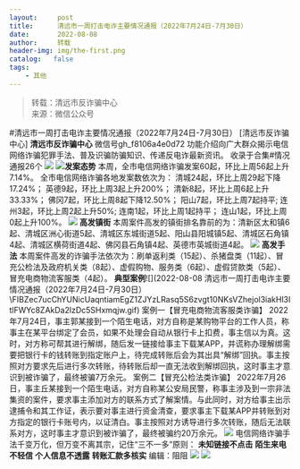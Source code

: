 ```yaml
---
layout:     post
title:      清远市一周打击电诈主要情况通报（2022年7月24日-7月30日）
date:       2022-08-08
author:     转载
header-img: img/the-first.png
catalog:   false
tags:
    - 其他
---
```


<blockquote><p>转载：清远市反诈骗中心<br>
来源：微信公众号</p></blockquote>

#清远市一周打击电诈主要情况通报（2022年7月24日-7月30日）
[清远市反诈骗中心]
**清远市反诈骗中心**
微信号gh_f8106a4e0d72
功能介绍向广大群众揭示电信网络诈骗犯罪手法、普及识骗防骗知识、传递反电诈最新资讯。
收录于合集#情况通报26个
![]({{site.baseurl}}/postimg/3CxTSiafadcic5zyXUfbXLUClzlpaoknCpV4bErPg2kuuS97hoJJbNCtFOVZ9X0j5W26HDaregC5kibiaLGl8CPr9A.gif)
![]({{site.baseurl}}/postimg/FIBZec7ucChYUNicUaqntiamEgZ1ZJYzLRasq5S6zvgt10NKsVZhejol3iakHl3ItlFWYc8ZAkDa2lzDc5SHxmqjw.gif)**发案态势**
本周，全市电信网络诈骗发案60起，环比上周56起上升7.14%。
全市电信网络诈骗各地发案数依次为：
清城24起，环比上周29起下降17.24%；
英德9起，环比上周3起上升200%；
清新8起，环比上周6起上升33.33%；
佛冈7起，环比上周8起下降12.50%；
阳山7起，环比上周7起持平;
连州3起，环比上周2起上升50%;
连南1起，环比上周1起持平；
连山1起，环比上周0起上升100%。
![]({{site.baseurl}}/postimg/FIBZec7ucChYUNicUaqntiamEgZ1ZJYzLRasq5S6zvgt10NKsVZhejol3iakHl3ItlFWYc8ZAkDa2lzDc5SHxmqjw.gif)
**高发镇街**
本周案件高发的镇街排名靠前的为：清新区太和镇6起、清城区洲心街道5起、清城区东城街道5起、阳山县阳城镇5起、清城区石角镇4起、清城区横荷街道4起、佛冈县石角镇4起、英德市英城街道4起。
![]({{site.baseurl}}/postimg/FIBZec7ucChYUNicUaqntiamEgZ1ZJYzLRasq5S6zvgt10NKsVZhejol3iakHl3ItlFWYc8ZAkDa2lzDc5SHxmqjw.gif)
**高发手法**
本周案件高发的诈骗手法依次为：刷单返利类（15起）、杀猪盘类（11起）、冒充公检法及政府机关类（8起）、虚假购物、服务类（6起）、虚假贷款类（5起）、冒充电商物流客服类（4起）。
**典型案例**![](2022-08-08
清远市一周打击电诈主要情况通报（2022年7月24日-7月30日）\\FIBZec7ucChYUNicUaqntiamEgZ1ZJYzLRasq5S6zvgt10NKsVZhejol3iakHl3ItlFWYc8ZAkDa2lzDc5SHxmqjw.gif)
案例一【冒充电商物流客服类诈骗】
2022年7月24日，事主郭某接到一个陌生电话，对方自称是某购物平台的工作人员，称事主在某平台绑定了会员，如果不处理会自动从银行卡上扣费，事主信以为真。这时，对方称可帮其进行解绑，随后发一链接给事主下载某APP，并谎称办理解绑需要把银行卡的钱转账到指定账户上，待完成转账后会为其出具“解绑”回执。事主按照对方要求先后进行多次转账，待转账后却一直无法收到解绑回执，这时事主才意识到被诈骗了，最终被骗7万余元。
案例二【冒充公检法类诈骗】
2022年7月26日，事主丘某接到一个陌生电话，对方自称某公安局民警，称事主涉及到一宗非法集资的案件，要求事主添加对方的联系方式了解案情。与此同时，对方给事主出示逮捕令和其工作证，表示要对事主进行资金清查，要求事主下载某APP并转账到对方指定的银行卡账号内，以证清白。事主按照对方诱导进行多次转账，随后无法联系对方，这时事主才意识到被诈骗了，最终被骗约20万余元。
![]({{site.baseurl}}/postimg/3CxTSiafadcicSrq1TuCGjeg2XR8pkWTQy35zoTPIMPXzr1WuAj8qB3ZcbcVDsHhONZTzWhicTwzmQkTa4MDFcIyg.png)
电信网络诈骗手法千变万化，但万变不离其宗，记住“三不一多”原则：
**未知链接不点击**
**陌生来电不轻信**
**个人信息不透露**
**转账汇款多核实**
编辑：阻阻
![]({{site.baseurl}}/postimg/SUycX2yckdJ5YVVCpDYl0c5CbMTO3KgBTesbSxe5zKHlm2GQsTWAFTgswCXscN6Y9vuJHFcE77orSK7ClzYOdg.jpeg)
![]({{site.baseurl}}/postimg/3CxTSiafadcic5zyXUfbXLUClzlpaoknCpErldQhhamfG7KH1qHGrr3icT9iaAoE1B4noSO7EewO2k8fys5pMuaoog.gif)
